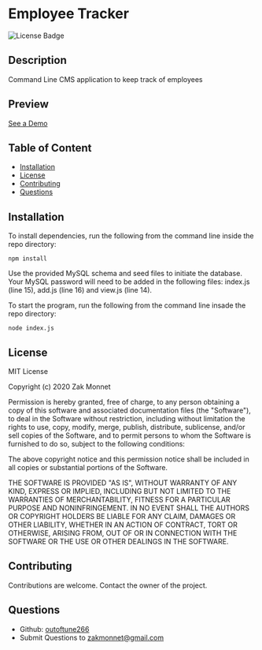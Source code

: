 # Employee Tracker 
![License Badge](https://img.shields.io/badge/license-MIT-<green>)

## Description
Command Line CMS application to keep track of employees

## Preview
[See a Demo](https://drive.google.com/file/d/1mvXcyVJiQKWJHvgn6-aZXds0yThjYTbD/view?usp=sharing)

        
## Table of Content
* [Installation](#installation)
* [License](#license)
* [Contributing](#contributing)
* [Questions](#questions)

## Installation
To install dependencies, run the following from the command line inside the repo directory:
```
npm install
```

Use the provided MySQL schema and seed files to initiate the database. Your MySQL password will need to be added in the following files: index.js (line 15), add.js (line 16) and view.js (line 14).

To start the program, run the following from the command line insade the repo directory:
```
node index.js
```

## License
MIT License

Copyright (c) 2020 Zak Monnet
                
Permission is hereby granted, free of charge, to any person obtaining a copy
of this software and associated documentation files (the "Software"), to deal
in the Software without restriction, including without limitation the rights
to use, copy, modify, merge, publish, distribute, sublicense, and/or sell
copies of the Software, and to permit persons to whom the Software is 
furnished to do so, subject to the following conditions:
                
The above copyright notice and this permission notice shall be included in all
copies or substantial portions of the Software.
                
THE SOFTWARE IS PROVIDED "AS IS", WITHOUT WARRANTY OF ANY KIND, EXPRESS OR
IMPLIED, INCLUDING BUT NOT LIMITED TO THE WARRANTIES OF MERCHANTABILITY,
FITNESS FOR A PARTICULAR PURPOSE AND NONINFRINGEMENT. IN NO EVENT SHALL THE
AUTHORS OR COPYRIGHT HOLDERS BE LIABLE FOR ANY CLAIM, DAMAGES OR OTHER
LIABILITY, WHETHER IN AN ACTION OF CONTRACT, TORT OR OTHERWISE, ARISING FROM,
OUT OF OR IN CONNECTION WITH THE SOFTWARE OR THE USE OR OTHER DEALINGS IN THE
SOFTWARE.

## Contributing
Contributions are welcome. Contact the owner of the project.

## Questions
* Github: [outoftune266](http://githumb.com/outoftune266)
* Submit Questions to [zakmonnet@gmail.com](zakmonnet@gmail.com)